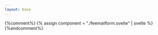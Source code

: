 ```yaml
---
layout: base
---
```

<script type="module" src="/is-land.js"></script>

{%comment%}
{% assign component = "./feemailform.svelte" | svelte %}
<is-land autoinit="svelte" import="{{component.clientJsUrl}}"></is-land>
{%endcomment%}
